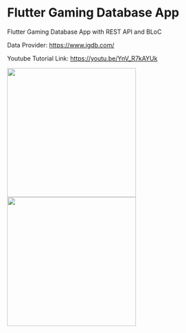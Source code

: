 # Flutter Gaming Database App

Flutter Gaming Database App with REST API and BLoC

Data Provider: https://www.igdb.com/

Youtube Tutorial Link: https://youtu.be/YnV_R7kAYUk

<p float="left">
  <img src="https://cdn.zochil.shop/02b2c1bb-4ac0-4962-893c-36dc8d4f4feb_t500.png" width="300">
   <img src="https://cdn.zochil.shop/f4917367-7048-4546-949e-72c4484fadc6_t500.png" width="300">
</p>



